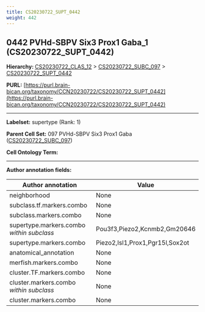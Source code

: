 ```yaml
---
title: CS20230722_SUPT_0442
weight: 442
---
```

## 0442 PVHd-SBPV Six3 Prox1 Gaba_1 (CS20230722_SUPT_0442)
<b>Hierarchy: </b>
[CS20230722_CLAS_12](../CS20230722_CLAS_12) >
[CS20230722_SUBC_097](../CS20230722_SUBC_097) >
[CS20230722_SUPT_0442](../CS20230722_SUPT_0442)

**PURL:** [https://purl.brain-bican.org/taxonomy/CCN20230722/CS20230722_SUPT_0442](https://purl.brain-bican.org/taxonomy/CCN20230722/CS20230722_SUPT_0442)

---


**Labelset:** supertype (Rank: 1)

**Parent Cell Set:** 097 PVHd-SBPV Six3 Prox1 Gaba ([CS20230722_SUBC_097](../CS20230722_SUBC_097))



**Cell Ontology Term:** 

[MARKER GENES.]: #


---

[TRANSFERRED ANNOTATIONS.]: #


[AUTHOR ANNOTATION FIELDS.]: #


**Author annotation fields:**

| Author annotation | Value |
|-------------------|-------|
|neighborhood|None|
|subclass.tf.markers.combo|None|
|subclass.markers.combo|None|
|supertype.markers.combo _within subclass_|Pou3f3,Piezo2,Kcnmb2,Gm20646|
|supertype.markers.combo|Piezo2,Isl1,Prox1,Pgr15l,Sox2ot|
|anatomical_annotation|None|
|merfish.markers.combo|None|
|cluster.TF.markers.combo|None|
|cluster.markers.combo _within subclass_|None|
|cluster.markers.combo|None|
